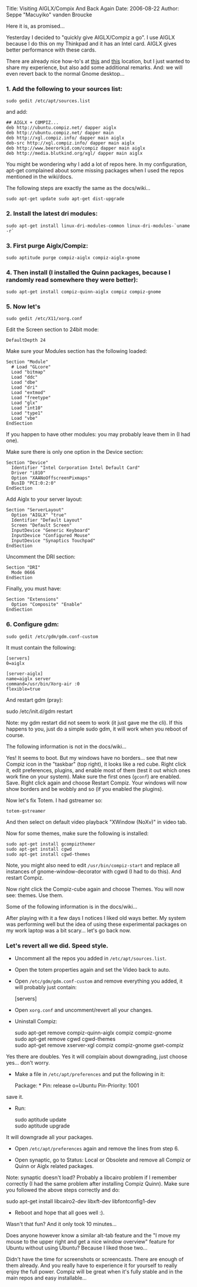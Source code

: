 Title: Visiting AIGLX/Compix And Back Again
Date: 2006-08-22
Author: Seppe "Macuyiko" vanden Broucke

Here it is, as promised...  
Yesterday I decided to "quickly give AIGLX/Compiz a go". I use AIGLX because I do this on my Thinkpad and it has an Intel card. AIGLX gives better performance with these cards.  
There are already nice how-to's at [this](http://doc.gwos.org/index.php/Xorg_Aiglx_Compiz) and [this](http://corvillus.com/2006/08/03/how-to-set-up-aiglx-and-compiz-on-ubuntu-606-running-gnome/) location, but I just wanted to share my experience, but also add some additional remarks. And: we will even revert back to the normal Gnome desktop...  
### 1. Add the following to your sources list:  
    sudo gedit /etc/apt/sources.list  
and add:

    ## AIGLX + COMPIZ...      deb http://ubuntu.compiz.net/ dapper aiglx       deb http://ubuntu.compiz.net/ dapper main      deb http://xgl.compiz.info/ dapper main aiglx      deb-src http://xgl.compiz.info/ dapper main aiglx      deb http://www.beerorkid.com/compiz dapper main aiglx      deb http://media.blutkind.org/xgl/ dapper main aiglx  
You might be wondering why I add a lot of repos here. In my configuration, apt-get complained about some missing packages when I used the repos mentioned in the wiki/docs.  
The following steps are exactly the same as the docs/wiki...  
    sudo apt-get update sudo apt-get dist-upgrade### 2. Install the latest dri modules:  
    sudo apt-get install linux-dri-modules-common linux-dri-modules-`uname -r`   
### 3. First purge Aiglx/Compiz:
    sudo aptitude purge compiz-aiglx compiz-aiglx-gnome  
### 4. Then install (I installed the Quinn packages, because I randomly read somewhere they were better):  
    sudo apt-get install compiz-quinn-aiglx compiz compiz-gnome  
### 5. Now let's  
    sudo gedit /etc/X11/xorg.confEdit the Screen section to 24bit mode:  
    DefaultDepth 24
Make sure your Modules section has the following loaded:  
    Section "Module"        # Load "GLcore"        Load "bitmap"        Load "ddc"        Load "dbe"        Load "dri"        Load "extmod"        Load "freetype"        Load "glx"        Load "int10"        Load "type1"        Load "vbe"      EndSection  
If you happen to have other modules: you may probably leave them in (I had one).  
Make sure there is only one option in the Device section:  
    Section "Device"        Identifier "Intel Corporation Intel Default Card"        Driver "i810"        Option "XAANoOffscreenPixmaps"        BusID "PCI:0:2:0"    EndSection  
Add Aiglx to your server layout:  
    Section "ServerLayout"        Option "AIGLX" "true"         Identifier "Default Layout"        Screen "Default Screen"        InputDevice "Generic Keyboard"        InputDevice "Configured Mouse"        InputDevice "Synaptics Touchpad"      EndSection  
Uncomment the DRI section:  
    Section "DRI"  
      Mode 0666  
    EndSection  
Finally, you must have:  
    Section "Extensions"        Option "Composite" "Enable"      EndSection  
### 6. Configure gdm:  
    sudo gedit /etc/gdm/gdm.conf-custom  
It must contain the following:  
    [servers]      0=aiglx      [server-aiglx]      name=aiglx server      command=/usr/bin/Xorg-air :0      flexible=true And restart gdm (pray):  
   sudo /etc/init.d/gdm restart  
Note: my gdm restart did not seem to work (it just gave me the cli). If this happens to you, just do a simple sudo gdm, it will work when you reboot of course.  
The following information is not in the docs/wiki...
Yes! It seems to boot. But my windows have no borders... see that new Compiz icon in the "taskbar" (top right), it looks like a red cube. Right click it, edit preferences, plugins, and enable most of them (test it out which ones work fine on your system). Make sure the first ones (`gconf`) are enabled. Save. Right click again and choose Restart Compiz. Your windows will now show borders and be wobbly and so (if you enabled the plugins).  
Now let's fix Totem. I had gstreamer so:  
    totem-gstreamer  
And then select on default video playback "XWindow (NoXv)" in video tab.  
Now for some themes, make sure the following is installed:  
    sudo apt-get install gcompizthemer      sudo apt-get install cgwd      sudo apt-get install cgwd-themes  
Note, you might also need to edit `/usr/bin/compiz-start` and replace all instances of gnome-window-decorator with cgwd (I had to do this). And restart Compiz.  
Now right click the Compiz-cube again and choose Themes. You will now see: themes. Use them.  
Some of the following information is in the docs/wiki...  
After playing with it a few days I notices I liked old ways better. My system was performing well but the idea of using these experimental packages on my work laptop was a bit scary... let's go back now.  
### Let's revert all we did. Speed style.  
- Uncomment all the repos you added in `/etc/apt/sources.list`.  
- Open the totem properties again and set the Video back to auto.  
- Open `/etc/gdm/gdm.conf-custom` and remove everything you added, it will probably just contain:

    [servers] 

- Open `xorg.conf` and uncomment/revert all your changes.  - Uninstall Compiz: 
 
    sudo apt-get remove compiz-quinn-aiglx compiz compiz-gnome      sudo apt-get remove cgwd cgwd-themes      sudo apt-get remove xserver-xgl compiz compiz-gnome gset-compiz
 
Yes there are doubles. Yes it will complain about downgrading, just choose yes... don't worry.  
- Make a file in `/etc/apt/preferences` and put the following in it:  
    Package: *    Pin: release o=Ubuntu    Pin-Priority: 1001
save it.
- Run:  
    sudo aptitude update      sudo aptitude upgrade  
It will downgrade all your packages.  
- Open `/etc/apt/preferences` again and remove the lines from step 6.  
- Open synaptic, go to Status: Local or Obsolete and remove all Compiz or Quinn or Aiglx related packages.  
Note: synaptic doesn't load? Probably a libcairo problem if I remember correctly (I had the same problem after installing Compiz Quinn). Make sure you followed the above steps correctly and do:  
sudo apt-get install libcairo2-dev libxft-dev libfontconfig1-dev  
- Reboot and hope that all goes well :).  
Wasn't that fun? And it only took 10 minutes...  
Does anyone however know a similar alt-tab feature and the "I move my mouse to the upper right and get a nice window overview" feature for Ubuntu without using Ubuntu? Because I liked those two...  
Didn't have the time for screenshots or screencasts. There are enough of them already. And you really have to experience it for yourself to really enjoy the full power. Compiz will be great when it's fully stable and in the main repos and easy installable...  
